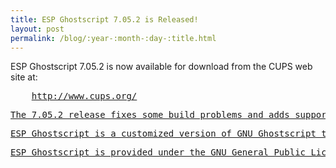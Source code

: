 ```yaml
---
title: ESP Ghostscript 7.05.2 is Released!
layout: post
permalink: /blog/:year-:month-:day-:title.html
---
```


<P>ESP Ghostscript 7.05.2 is now available for download from the CUPS web site at:<PRE>    <A HREF="http://www.cups.org/">http://www.cups.org/<P>The 7.05.2 release fixes some build problems and adds support for direct CMYK printing in the CUPS driver.<P>ESP Ghostscript is a customized version of GNU Ghostscript that includes an enhanced autoconf-based configuration script, the CUPS raster driver to support CUPS raster printer drivers, and additional patches and drivers from various Linux distributors.<P>ESP Ghostscript is provided under the GNU General Public License.
